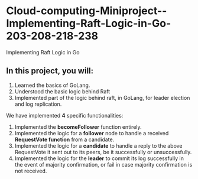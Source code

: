 # Cloud-computing-Miniproject--Implementing-Raft-Logic-in-Go-203-208-218-238
Implementing Raft Logic in Go

## **In this project, you will:**

1. Learned the basics of GoLang.
2. Understood the basic logic behind Raft
3. Implemented part of the logic behind raft, in GoLang, for leader election and log replication.

We have implemented **4** specific functionalities:

1. Implemented the **becomeFollower** function entirely.
2. Implemented the logic for a **follower** node to handle a received **RequestVote function** from a candidate.
3. Implemented the logic for a **candidate** to handle a reply to the above RequestVote it sent out to its peers, be it successfully or unsuccessfully.
4. Implemented the logic for the **leader** to commit its log successfully in the event of majority confirmation, or fail in case majority confirmation is not received.



